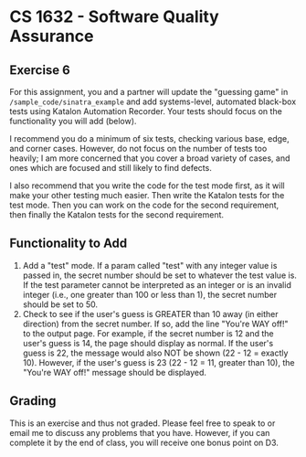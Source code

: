 # CS 1632 - Software Quality Assurance

## Exercise 6

For this assignment, you and a partner will update the "guessing game" in `/sample_code/sinatra_example` and add systems-level, automated black-box tests using Katalon Automation Recorder.  Your tests should focus on the functionality you will add (below).

I recommend you do a minimum of six tests, checking various base, edge, and corner cases.  However, do not focus on the number of tests too heavily; I am more concerned that you cover a broad variety of cases, and ones which are focused and still likely to find defects.

I also recommend that you write the code for the test mode first, as it will make your other testing much easier.  Then write the Katalon tests for the test mode.  Then you can work on the code for the second requirement, then finally the Katalon tests for the second requirement.

## Functionality to Add

1. Add a "test" mode.  If a param called "test" with any integer value is passed in, the secret number should be set to whatever the test value is.  If the test parameter cannot be interpreted as an integer or is an invalid integer (i.e., one greater than 100 or less than 1), the secret number should be set to 50.
2. Check to see if the user's guess is GREATER than 10 away (in either direction) from the secret number.  If so, add the line "You're WAY off!" to the output page.  For example, if the secret number is 12 and the user's guess is 14, the page should display as normal.  If the user's guess is 22, the message would also NOT be shown (22 - 12 = exactly 10).  However, if the user's guess is 23 (22 - 12 = 11, greater than 10), the "You're WAY off!" message should be displayed.

## Grading

This is an exercise and thus not graded.  Please feel free to speak to or email me to discuss any problems that you have.  However, if you can complete it by the end of class, you will receive one bonus point on D3.
